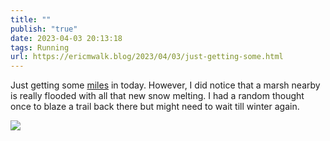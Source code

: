 ```yaml
---
title: ""
publish: "true"
date: 2023-04-03 20:13:18
tags: Running
url: https://ericmwalk.blog/2023/04/03/just-getting-some.html
---
```


Just getting some [miles](http://www.strava.com/activities/8827463355) in today. However, I did notice that a marsh nearby is really flooded with all that new snow melting. I had a random thought once to blaze a trail back there but might need to wait till winter again.


![](https://ericmwalk.blog/uploads/2023/a369b0217d.jpg)
